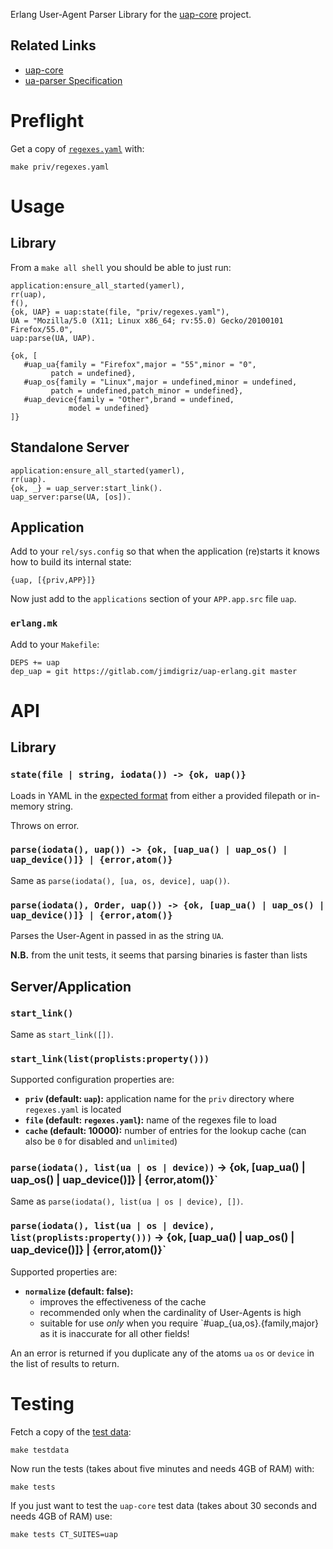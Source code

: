 Erlang User-Agent Parser Library for the [uap-core](https://github.com/ua-parser/uap-core) project.

## Related Links

 * [uap-core](https://github.com/ua-parser/uap-core)
 * [ua-parser Specification](https://github.com/ua-parser/uap-core/blob/master/docs/specification.md)

# Preflight

Get a copy of [`regexes.yaml`](https://github.com/ua-parser/uap-core/blob/master/regexes.yaml) with:

    make priv/regexes.yaml

# Usage

## Library

From a `make all shell` you should be able to just run:

    application:ensure_all_started(yamerl),
    rr(uap),
    f(),
    {ok, UAP} = uap:state(file, "priv/regexes.yaml"),
    UA = "Mozilla/5.0 (X11; Linux x86_64; rv:55.0) Gecko/20100101 Firefox/55.0",
    uap:parse(UA, UAP).
    
    {ok, [
       #uap_ua{family = "Firefox",major = "55",minor = "0",
             patch = undefined},
       #uap_os{family = "Linux",major = undefined,minor = undefined,
             patch = undefined,patch_minor = undefined},
       #uap_device{family = "Other",brand = undefined,
                 model = undefined}
    ]}

## Standalone Server

    application:ensure_all_started(yamerl),
    rr(uap).
    {ok, _} = uap_server:start_link().
    uap_server:parse(UA, [os]).

## Application

Add to your `rel/sys.config` so that when the application (re)starts it knows how to build its internal state:

    {uap, [{priv,APP}]}

Now just add to the `applications` section of your `APP.app.src` file `uap`.

### `erlang.mk`

Add to your `Makefile`:

    DEPS += uap
    dep_uap = git https://gitlab.com/jimdigriz/uap-erlang.git master

# API

## Library

### `state(file | string, iodata()) -> {ok, uap()}`

Loads in YAML in the [expected format](https://github.com/ua-parser/uap-core/blob/master/docs/specification.md) from either a provided filepath or in-memory string.

Throws on error.

### `parse(iodata(), uap()) -> {ok, [uap_ua() | uap_os() | uap_device()]} | {error,atom()}`

Same as `parse(iodata(), [ua, os, device], uap())`.

### `parse(iodata(), Order, uap()) -> {ok, [uap_ua() | uap_os() | uap_device()]} | {error,atom()}`

Parses the User-Agent in passed in as the string `UA`.

**N.B.** from the unit tests, it seems that parsing binaries is faster than lists

## Server/Application

### `start_link()`

Same as `start_link([])`.

### `start_link(list(proplists:property()))`

Supported configuration properties are:

 * **`priv` (default: `uap`):** application name for the `priv` directory where `regexes.yaml` is located
 * **`file` (default: `regexes.yaml`):** name of the regexes file to load
 * **`cache` (default: 10000):** number of entries for the lookup cache (can also be `0` for disabled and `unlimited`)

### `parse(iodata(), list(ua | os | device))` -> {ok, [uap_ua() | uap_os() | uap_device()]} | {error,atom()}`

Same as `parse(iodata(), list(ua | os | device), [])`.

### `parse(iodata(), list(ua | os | device), list(proplists:property()))` -> {ok, [uap_ua() | uap_os() | uap_device()]} | {error,atom()}`

Supported properties are:

 * **`normalize` (default: false):**
   * improves the effectiveness of the cache
   * recommended only when the cardinality of User-Agents is high
   * suitable for use *only* when you require `#uap_{ua,os}.{family,major} as it is inaccurate for all other fields!

An an error is returned if you duplicate any of the atoms `ua` `os` or `device` in the list of results to return.

# Testing

Fetch a copy of the [test data](https://github.com/ua-parser/uap-core/blob/master/tests/):

    make testdata

Now run the tests (takes about five minutes and needs 4GB of RAM) with:

    make tests

If you just want to test the `uap-core` test data (takes about 30 seconds and needs 4GB of RAM) use:

    make tests CT_SUITES=uap
